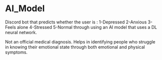 # AI_Model
Discord bot that predicts whether the user is :
1-Depressed
2-Anxious
3-Feels alone
4-Stressed
5-Normal
through using an AI model that uses a DL neural network.

Not an official medical diagnosis. Helps in identifying people who struggle in knowing their emotional state through both emotional and physical symptoms.
